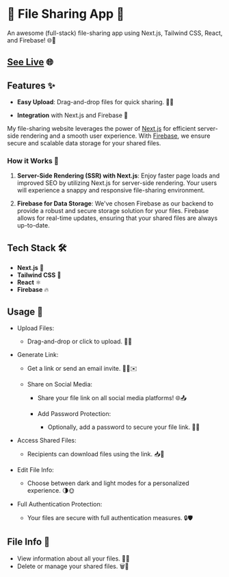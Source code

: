 # 📂 File Sharing App 🚀 

An awesome (full-stack) file-sharing app using Next.js, Tailwind CSS, React, and Firebase! 🌐💾

## [See Live](https://file-sharing-stardust.vercel.app) 🌐

## Features ✨

- **Easy Upload**: Drag-and-drop files for quick sharing. 📁✨
  
- **Integration** with Next.js and Firebase 🔗

My file-sharing website leverages the power of [Next.js](https://nextjs.org/) for efficient server-side rendering and a smooth user experience. With [Firebase](https://firebase.google.com/), we ensure secure and scalable data storage for your shared files.

### How it Works 🚀

1. **Server-Side Rendering (SSR) with Next.js**: Enjoy faster page loads and improved SEO by utilizing Next.js for server-side rendering. Your users will experience a snappy and responsive file-sharing environment.

2. **Firebase for Data Storage**: We've chosen Firebase as our backend to provide a robust and secure storage solution for your files. Firebase allows for real-time updates, ensuring that your shared files are always up-to-date.

## Tech Stack 🛠️

- **Next.js** 🚀
- **Tailwind CSS** 🎨
- **React** ⚛️
- **Firebase** 🔥

## Usage 📁
- Upload Files:

  - Drag-and-drop or click to upload. 🚀📂
- Generate Link:

  - Get a link or send an email invite. 📧🔗✉️
  - Share on Social Media:

    - Share your file link on all social media platforms! 🌐📤
    - Add Password Protection:

      - Optionally, add a password to secure your file link. 🔐🔗
- Access Shared Files:

  - Recipients can download files using the link. 📥💾
- Edit File Info:


  - Choose between dark and light modes for a personalized experience. 🌗🌞
- Full Authentication Protection:

  - Your files are secure with full authentication measures. 🔒🛡️
  
## File Info 📄

- View information about all your files. 📑📂
- Delete or manage your shared files. 🗑️📁
